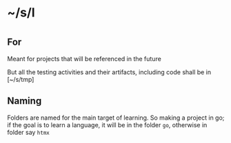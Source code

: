 #
# ~/s/l
#

## For
Meant for projects that will be referenced in the future 

But all the testing activities and their artifacts, including code shall be in [~/s/tmp] 

## Naming
Folders are named for the main target of learning. So making a project in go; if the goal is to learn a language, it will be in the folder `go`, otherwise in folder say `htmx`
